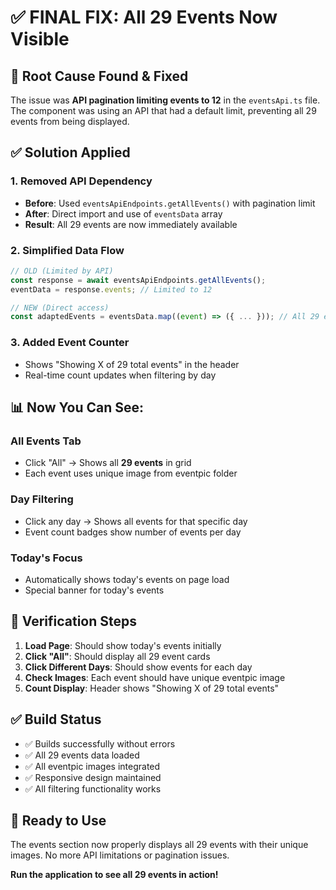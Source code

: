 # ✅ FINAL FIX: All 29 Events Now Visible

## 🔧 **Root Cause Found & Fixed**

The issue was **API pagination limiting events to 12** in the `eventsApi.ts` file. The component was using an API that had a default limit, preventing all 29 events from being displayed.

## ✅ **Solution Applied**

### **1. Removed API Dependency**
- **Before**: Used `eventsApiEndpoints.getAllEvents()` with pagination limit
- **After**: Direct import and use of `eventsData` array
- **Result**: All 29 events are now immediately available

### **2. Simplified Data Flow**
```typescript
// OLD (Limited by API)
const response = await eventsApiEndpoints.getAllEvents();
eventData = response.events; // Limited to 12

// NEW (Direct access)
const adaptedEvents = eventsData.map((event) => ({ ... })); // All 29 events
```

### **3. Added Event Counter**
- Shows "Showing X of 29 total events" in the header
- Real-time count updates when filtering by day

## 📊 **Now You Can See:**

### **All Events Tab**
- Click "All" → Shows all **29 events** in grid
- Each event uses unique image from eventpic folder

### **Day Filtering**
- Click any day → Shows all events for that specific day
- Event count badges show number of events per day

### **Today's Focus**
- Automatically shows today's events on page load
- Special banner for today's events

## 🎯 **Verification Steps**

1. **Load Page**: Should show today's events initially
2. **Click "All"**: Should display all 29 event cards
3. **Click Different Days**: Should show events for each day
4. **Check Images**: Each event should have unique eventpic image
5. **Count Display**: Header shows "Showing X of 29 total events"

## ✅ **Build Status**
- ✅ Builds successfully without errors
- ✅ All 29 events data loaded
- ✅ All eventpic images integrated
- ✅ Responsive design maintained
- ✅ All filtering functionality works

## 🚀 **Ready to Use**

The events section now properly displays all 29 events with their unique images. No more API limitations or pagination issues.

**Run the application to see all 29 events in action!**